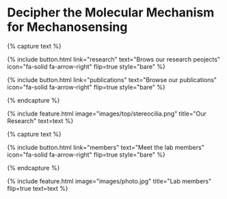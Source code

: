 ---
---

# Decipher the Molecular Mechanism for Mechanosensing

{% capture text %}

{%
  include button.html
  link="research"
  text="Brows our research peojects"
  icon="fa-solid fa-arrow-right"
  flip=true
  style="bare"
%}

{%
  include button.html
  link="publications"
  text="Browse our publications"
  icon="fa-solid fa-arrow-right"
  flip=true
  style="bare"
%}

{% endcapture %}

{%
  include feature.html
  image="images/top/stereocilia.png"
  title="Our Research"
  text=text
%}

{% capture text %}

{%
  include button.html
  link="members"
  text="Meet the lab members"
  icon="fa-solid fa-arrow-right"
  flip=true
  style="bare"
%}

{% endcapture %}

{%
  include feature.html
  image="images/photo.jpg"
  title="Lab members"
  flip=true
  text=text
%}
